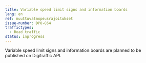 ```yaml
---
title: Variable speed limit signs and information boards
lang: en
ref: muuttuvatnopeusrajoitukset
issue-number: DPO-864
traffictypes:
  - Road traffic
status: inprogress
---
```


Variable speed limit signs and information boards are planned to be published on Digitraffic API.
